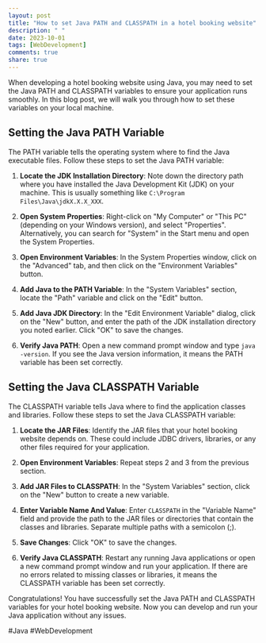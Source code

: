 ```yaml
---
layout: post
title: "How to set Java PATH and CLASSPATH in a hotel booking website"
description: " "
date: 2023-10-01
tags: [WebDevelopment]
comments: true
share: true
---
```


When developing a hotel booking website using Java, you may need to set the Java PATH and CLASSPATH variables to ensure your application runs smoothly. In this blog post, we will walk you through how to set these variables on your local machine.

## Setting the Java PATH Variable

The PATH variable tells the operating system where to find the Java executable files. Follow these steps to set the Java PATH variable:

1. **Locate the JDK Installation Directory**: Note down the directory path where you have installed the Java Development Kit (JDK) on your machine. This is usually something like `C:\Program Files\Java\jdkX.X.X_XXX`.

2. **Open System Properties**: Right-click on "My Computer" or "This PC" (depending on your Windows version), and select "Properties". Alternatively, you can search for "System" in the Start menu and open the System Properties.

3. **Open Environment Variables**: In the System Properties window, click on the "Advanced" tab, and then click on the "Environment Variables" button.

4. **Add Java to the PATH Variable**: In the "System Variables" section, locate the "Path" variable and click on the "Edit" button.

5. **Add Java JDK Directory**: In the "Edit Environment Variable" dialog, click on the "New" button, and enter the path of the JDK installation directory you noted earlier. Click "OK" to save the changes.

6. **Verify Java PATH**: Open a new command prompt window and type `java -version`. If you see the Java version information, it means the PATH variable has been set correctly.

## Setting the Java CLASSPATH Variable

The CLASSPATH variable tells Java where to find the application classes and libraries. Follow these steps to set the Java CLASSPATH variable:

1. **Locate the JAR Files**: Identify the JAR files that your hotel booking website depends on. These could include JDBC drivers, libraries, or any other files required for your application.

2. **Open Environment Variables**: Repeat steps 2 and 3 from the previous section.

3. **Add JAR Files to CLASSPATH**: In the "System Variables" section, click on the "New" button to create a new variable.

4. **Enter Variable Name And Value**: Enter `CLASSPATH` in the "Variable Name" field and provide the path to the JAR files or directories that contain the classes and libraries. Separate multiple paths with a semicolon (;).

5. **Save Changes**: Click "OK" to save the changes.

6. **Verify Java CLASSPATH**: Restart any running Java applications or open a new command prompt window and run your application. If there are no errors related to missing classes or libraries, it means the CLASSPATH variable has been set correctly.

Congratulations! You have successfully set the Java PATH and CLASSPATH variables for your hotel booking website. Now you can develop and run your Java application without any issues.

#Java #WebDevelopment